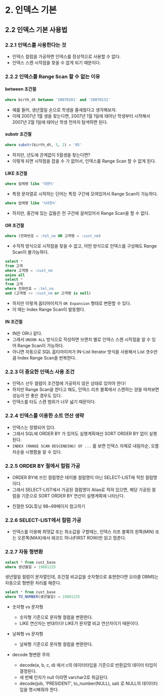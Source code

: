 # 2. 인덱스 기본

## 2.2 인덱스 기본 사용법

### 2.2.1 인덱스를 사용한다는 것

- 인덱스 컬럼을 가공하면 인덱스를 정상적으로 사용할 수 없다. 
- 인덱스 스캔 시작점을 찾을 수 없게 되기 때문이다.

### 2.2.2 인덱스를 Range Scan 할 수 없는 이유

#### between 조건절

```sql
where birth_dt between '20070101' and '20070131'
```

- 예를 들어, 생년월일 순으로 학생을 줄세웠다고 생각해보자.
- 이때 2007년 1월 생을 찾는다면, 2007년 1월 1일에 태어난 학생부터 시작해서 2007년 2월 1일에 태어난 학생 전까지 탐색하면 된다. 

#### substr 조건절

```sql
where substr(birth_dt, 5, 2) = '05'
```

- 하지만, 년도에 관계없이 5월생을 찾는다면?
- 이렇게 되면 시작점을 잡을 수 가 없어서, 인덱스를 Range Scan 할 수 없게 된다. 

#### LIKE 조건절

```sql
where 업체명 like '대한%'
```

- 특정 문자열로 시작하는 단어는 특정 구간에 모여있어서 Range Scan이 가능하다.


```sql
where 업체명 like '%대한%'
```

- 하지만, 중간에 있는 값들은 전 구간에 걸쳐있어서 Range Scan을 할 수 없다.


#### OR 조건절

```sql
where (전화번호 = :tel_no OR 고객명 = :cust_nm)
```

- 수직적 방식으로 시작점을 찾을 수 없고, 어떤 방식으로 인덱스를 구성해도 Range Scan이 불가능하다.

```sql
select * 
from 고객
where 고객명 = :cust_nm
union all
select * 
from 고객
where 전화번호 = :tel_no
and (고객명 <> :cust_nm or 고객명 is null)
```

- 하지만 이렇게 옵티마이저가 `OR Expansion` 형태로 변환할 수 있다. 
- 이 때는 Index Range Scan이 발동했다. 

#### IN 조건절

- IN은 OR나 같다. 
- 그래서 `UNION ALL` 방식으로 작성하면 브랜치 별로 인덱스 스캔 시작점을 알 수 있어 Range Scan이 가능하다.
- 아니면 자동으로 SQL 옵티마이저가 IN-List Iterator 방식을 사용해서 List 갯수만큼 Index Range Scan을 반복한다. 

### 2.2.3 더 중요한 인덱스 사용 조건

- 인덱스 선두 컬럼이 조건절에 가공하지 않은 상태로 있어야 한다!
- 하지만 Range Scan을 한다고 해도, 인덱스 리프 블록에서 스캔하는 양을 따져보면 성능이 안 좋은 경우도 있다. 
- 인덱스를 타도 스캔 범위가 너무 넓기 때문이다. 

### 2.2.4 인덱스를 이용한 소트 연산 생략

- 인덱스는 정렬되어 있다. 
- 그래서 SQL에 ORDER BY 가 있어도 실행계획에선 SORT ORDER BY 없이 실행된다. 
- `INDEX (RANGE SCAN DESCENDING) OF ...` 를 보면 인덱스 자체로 내림차순, 오름차순을 시행함을 알 수 있다. 

### 2.2.5 ORDER BY 절에서 컬럼 가공

- ORDER BY에 쓰인 컬럼명은 테이블 컬럼명이 아닌 SELECT-LIST에 적힌 컬럼명이다. 
- 그래서 SELECT-LIST에서 가공된 컬럼명이 Alias로 적혀 있으면, 해당 가공된 컬럼을 기준으로 SORT ORDER BY 연산이 실행계획에 나타난다. 

* 친절한 SQL튜닝 98~99페이지 참고하기

### 2.2.6 SELECT-LIST에서 컬럼 가공

- 인덱스를 이용해 최댓값 또는 최소값을 구할때는, 인덱스 리프 블록의 왼쪽(MIN) 또는 오른쪽(MAX)에서 레코드 하나(FIRST ROW)만 읽고 멈춘다. 

### 2.2.7 자동 형변환

```sql
select * from cust_base
where 생년월일 = 19881225
```

생년월일 컬럼이 문자열인데, 조건절 비교값을 숫자형으로 표현한다면 오라클 DBMS는 자동으로 형변환 처리를 해준다. 


```sql
select * from cust_base
where TO_NUMBER(생년월일) = 19881225
```

- 숫자형 vs 문자형 
    - 숫자형 기준으로 문자형 컬럼을 변환한다. 
    - LIKE 연산자는 반대이다! LIKE가 문자열 비교 연산자이기 때문이다. 

- 날짜형 vs 문자형
    - 날짜형 기준으로 문자형 컬럼을 변환한다. 

- decode 형변환 주의
    - decode(a, b, c, d) 에서 c의 데이터타입을 기준으로 반환값의 데이터 타입이 결정된다. 
    - 세 번째 인자가 null 이라면 varchar2로 취급된다. 
    - decode(job, 'PRESIDENT', to_number(NULL), sal) 로 NULL의 데이터타입을 명시해줘야 한다. 
